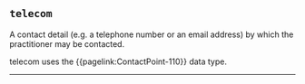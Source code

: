 ## `telecom`

A contact detail (e.g. a telephone number or an email address) by which the practitioner may be contacted. 

telecom uses the {{pagelink:ContactPoint-110}} data type.

---



